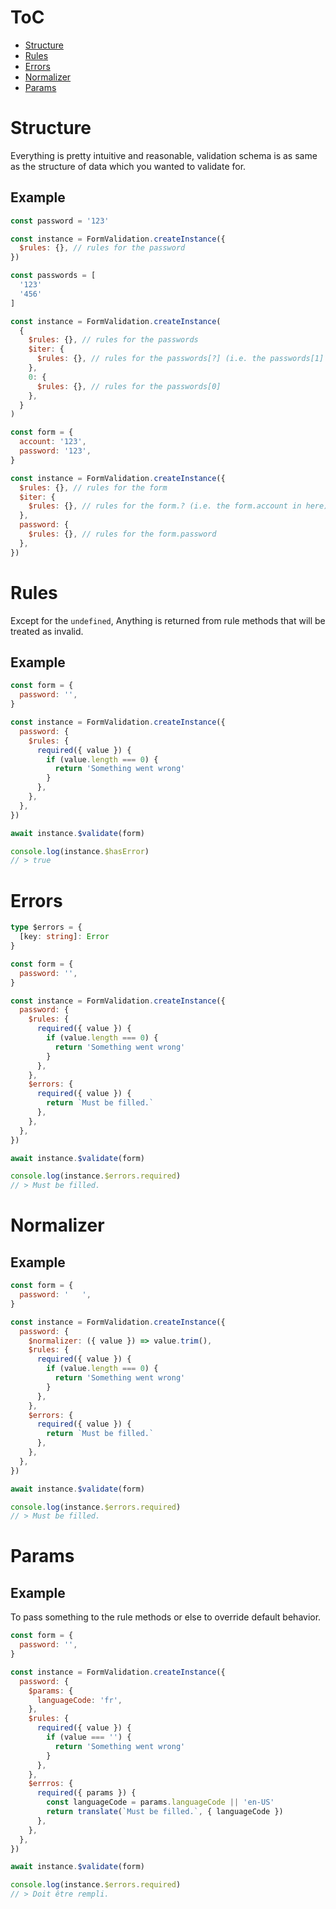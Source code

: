 # ToC

- [Structure](#structure)
- [Rules](#rules)
- [Errors](#errors)
- [Normalizer](#normalizer)
- [Params](#params)

# Structure

Everything is pretty intuitive and reasonable, validation schema is as same as the structure of data which you wanted to
validate for.

## Example

```javascript
const password = '123'

const instance = FormValidation.createInstance({
  $rules: {}, // rules for the password
})
```

```javascript
const passwords = [
  '123'
  '456'
]

const instance = FormValidation.createInstance(
  {
    $rules: {}, // rules for the passwords
    $iter: {
      $rules: {}, // rules for the passwords[?] (i.e. the passwords[1] in here)
    },
    0: {
      $rules: {}, // rules for the passwords[0]
    },
  }
)
```

```javascript
const form = {
  account: '123',
  password: '123',
}

const instance = FormValidation.createInstance({
  $rules: {}, // rules for the form
  $iter: {
    $rules: {}, // rules for the form.? (i.e. the form.account in here)
  },
  password: {
    $rules: {}, // rules for the form.password
  },
})
```

# Rules

Except for the `undefined`, Anything is returned from rule methods that will be treated as invalid.

## Example

```javascript
const form = {
  password: '',
}

const instance = FormValidation.createInstance({
  password: {
    $rules: {
      required({ value }) {
        if (value.length === 0) {
          return 'Something went wrong'
        }
      },
    },
  },
})

await instance.$validate(form)

console.log(instance.$hasError)
// > true
```

# Errors

```typescript
type $errors = {
  [key: string]: Error
}
```

```javascript
const form = {
  password: '',
}

const instance = FormValidation.createInstance({
  password: {
    $rules: {
      required({ value }) {
        if (value.length === 0) {
          return 'Something went wrong'
        }
      },
    },
    $errors: {
      required({ value }) {
        return `Must be filled.`
      },
    },
  },
})

await instance.$validate(form)

console.log(instance.$errors.required)
// > Must be filled.
```

# Normalizer

## Example

```javascript
const form = {
  password: '   ',
}

const instance = FormValidation.createInstance({
  password: {
    $normalizer: ({ value }) => value.trim(),
    $rules: {
      required({ value }) {
        if (value.length === 0) {
          return 'Something went wrong'
        }
      },
    },
    $errors: {
      required({ value }) {
        return `Must be filled.`
      },
    },
  },
})

await instance.$validate(form)

console.log(instance.$errors.required)
// > Must be filled.
```

# Params

## Example

To pass something to the rule methods or else to override default behavior.

```javascript
const form = {
  password: '',
}

const instance = FormValidation.createInstance({
  password: {
    $params: {
      languageCode: 'fr',
    },
    $rules: {
      required({ value }) {
        if (value === '') {
          return 'Something went wrong'
        }
      },
    },
    $errros: {
      required({ params }) {
        const languageCode = params.languageCode || 'en-US'
        return translate(`Must be filled.`, { languageCode })
      },
    },
  },
})

await instance.$validate(form)

console.log(instance.$errors.required)
// > Doit être rempli.
```
